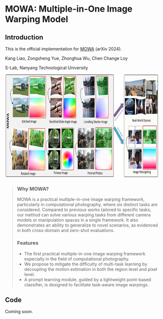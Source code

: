 # MOWA: Multiple-in-One Image Warping Model

## Introduction
This is the official implementation for [MOWA]("https://arxiv.org/abs/2404.10716") (arXiv 2024).

Kang Liao, Zongsheng Yue, Zhonghua Wu, Chen Change Loy

S-Lab, Nanyang Technological University


<div align="center">
  <img src="https://github.com/KangLiao929/MOWA/blob/main/assets/teaser.jpg" height="340">
</div>

> ### Why MOWA?
> MOWA is a practical multiple-in-one image warping framework, particularly in computational photography, where six distinct tasks are considered. Compared to previous works tailored to specific tasks, our method can solve various warping tasks from different camera models or manipulation spaces in a single framework. It also demonstrates an ability to generalize to novel scenarios, as evidenced in both cross-domain and zero-shot evaluations.
>  ### Features
>  * The first practical multiple-in-one image warping framework especially in the field of computational photography.
>  * We propose to mitigate the difficulty of multi-task learning by decoupling the motion estimation in both the region level and pixel level.
>  * A prompt learning module, guided by a lightweight point-based classifier, is designed to facilitate task-aware image warpings.


## Code
Coming soon.
